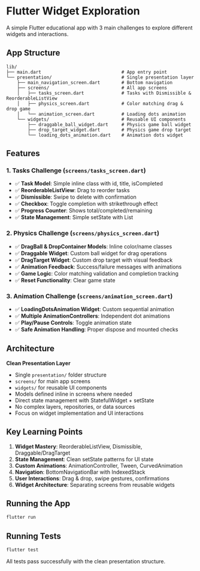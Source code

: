 # Flutter Widget Exploration

A simple Flutter educational app with 3 main challenges to explore different widgets and interactions.

## App Structure

```
lib/
├── main.dart                              # App entry point
└── presentation/                          # Single presentation layer
    ├── main_navigation_screen.dart        # Bottom navigation
    ├── screens/                           # All app screens
    │   ├── tasks_screen.dart              # Tasks with Dismissible & ReorderableListView
    │   ├── physics_screen.dart            # Color matching drag & drop game  
    │   └── animation_screen.dart          # Loading dots animation
    └── widgets/                           # Reusable UI components
        ├── draggable_ball_widget.dart     # Physics game ball widget
        ├── drop_target_widget.dart        # Physics game drop target
        └── loading_dots_animation.dart    # Animation dots widget
```

## Features

### 1. Tasks Challenge (`screens/tasks_screen.dart`)
- ✅ **Task Model**: Simple inline class with id, title, isCompleted
- ✅ **ReorderableListView**: Drag to reorder tasks
- ✅ **Dismissible**: Swipe to delete with confirmation
- ✅ **Checkbox**: Toggle completion with strikethrough effect
- ✅ **Progress Counter**: Shows total/completed/remaining
- ✅ **State Management**: Simple setState with List<Task>

### 2. Physics Challenge (`screens/physics_screen.dart`)  
- ✅ **DragBall & DropContainer Models**: Inline color/name classes
- ✅ **Draggable Widget**: Custom ball widget for drag operations
- ✅ **DragTarget Widget**: Custom drop target with visual feedback
- ✅ **Animation Feedback**: Success/failure messages with animations
- ✅ **Game Logic**: Color matching validation and completion tracking
- ✅ **Reset Functionality**: Clear game state

### 3. Animation Challenge (`screens/animation_screen.dart`)
- ✅ **LoadingDotsAnimation Widget**: Custom sequential animation
- ✅ **Multiple AnimationControllers**: Independent dot animations
- ✅ **Play/Pause Controls**: Toggle animation state
- ✅ **Safe Animation Handling**: Proper dispose and mounted checks

## Architecture

**Clean Presentation Layer**
- Single `presentation/` folder structure
- `screens/` for main app screens
- `widgets/` for reusable UI components  
- Models defined inline in screens where needed
- Direct state management with StatefulWidget + setState
- No complex layers, repositories, or data sources
- Focus on widget implementation and UI interactions

## Key Learning Points

1. **Widget Mastery**: ReorderableListView, Dismissible, Draggable/DragTarget
2. **State Management**: Clean setState patterns for UI state
3. **Custom Animations**: AnimationController, Tween, CurvedAnimation
4. **Navigation**: BottomNavigationBar with IndexedStack  
5. **User Interactions**: Drag & drop, swipe gestures, confirmations
6. **Widget Architecture**: Separating screens from reusable widgets

## Running the App

```bash
flutter run
```

## Running Tests

```bash  
flutter test
```

All tests pass successfully with the clean presentation structure.
